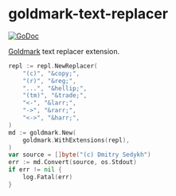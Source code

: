 # goldmark-text-replacer

[![GoDoc](https://godoc.org/github.com/mdigger/goldmark-text-replacer?status.svg)](https://godoc.org/github.com/mdigger/goldmark-text-replacer)

[Goldmark](https://github.com/yuin/goldmark) text replacer extension.

```go
repl := repl.NewReplacer(
    "(c)", "&copy;",
    "(r)", "&reg;",
    "...", "&hellip;",
    "(tm)", "&trade;",
    "<-", "&larr;",
    "->", "&rarr;",
    "<->", "&harr;",
)
md := goldmark.New(
    goldmark.WithExtensions(repl),
)
var source = []byte("(c) Dmitry Sedykh")
err := md.Convert(source, os.Stdout)
if err != nil {
    log.Fatal(err)
}
```
